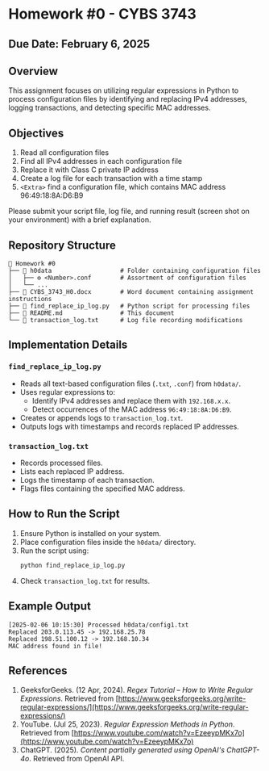 # Homework #0 - CYBS 3743

## Due Date: February 6, 2025

## Overview
This assignment focuses on utilizing regular expressions in Python to process configuration files by identifying and replacing IPv4 addresses, logging transactions, and detecting specific MAC addresses.

## Objectives
1. Read all configuration files
2. Find all IPv4 addresses in each configuration file
3. Replace it with Class C private IP address
4. Create a log file for each transaction with a time stamp
5. `<Extra>` find a configuration file, which contains MAC address 96:49:18:8A:D6:B9

Please submit your script file, log file, and running result (screen shot on your environment) with a brief explanation.

## Repository Structure
```
📁 Homework #0
├── 📁 h0data                   # Folder containing configuration files
│   ├── ⚙️ <Number>.conf        # Assortment of configuration files
│   └── ...
├── 📄 CYBS_3743_H0.docx        # Word document containing assignment instructions
├── 📄 find_replace_ip_log.py   # Python script for processing files
├── 📄 README.md                # This document
└── 📄 transaction_log.txt      # Log file recording modifications
```

## Implementation Details
### `find_replace_ip_log.py`
- Reads all text-based configuration files (`.txt`, `.conf`) from `h0data/`.
- Uses regular expressions to:
  - Identify IPv4 addresses and replace them with `192.168.x.x`.
  - Detect occurrences of the MAC address `96:49:18:8A:D6:B9`.
- Creates or appends logs to `transaction_log.txt`.
- Outputs logs with timestamps and records replaced IP addresses.

### `transaction_log.txt`
- Records processed files.
- Lists each replaced IP address.
- Logs the timestamp of each transaction.
- Flags files containing the specified MAC address.

## How to Run the Script
1. Ensure Python is installed on your system.
2. Place configuration files inside the `h0data/` directory.
3. Run the script using:
   ```bash
   python find_replace_ip_log.py
   ```
4. Check `transaction_log.txt` for results.

## Example Output
```
[2025-02-06 10:15:30] Processed h0data/config1.txt
Replaced 203.0.113.45 -> 192.168.25.78
Replaced 198.51.100.12 -> 192.168.10.34
MAC address found in file!
```

## References
1. GeeksforGeeks. (12 Apr, 2024). *Regex Tutorial – How to Write Regular Expressions*. Retrieved from [https://www.geeksforgeeks.org/write-regular-expressions/](https://www.geeksforgeeks.org/write-regular-expressions/)
2. YouTube. (Jul 25, 2023). *Regular Expression Methods in Python*. Retrieved from [https://www.youtube.com/watch?v=EzeeypMKx7o](https://www.youtube.com/watch?v=EzeeypMKx7o)
3. ChatGPT. (2025). *Content partially generated using OpenAI's ChatGPT-4o*. Retrieved from OpenAI API.
